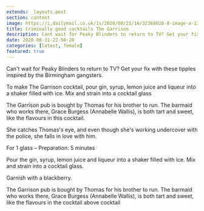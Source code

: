 ```yaml
---
extends: _layouts.post
section: content
image: https://i.dailymail.co.uk/1s/2020/08/25/16/32368028-0-image-a-13_1598369446874.jpg 
title: Criminally good cocktails The Garrison 
description: Cant wait for Peaky Blinders to return to TV? Get your fix with these tipples inspired by the Birmingham gangsters. The barmaid in their pub, The Garrison, is tart and sweet, like this cocktail. 
date: 2020-08-31-22-58-28 
categories: [latest, female] 
featured: true 
--- 
```

Can't wait for Peaky Blinders to return to TV? Get your fix with these tipples inspired by the Birmingham gangsters.  

To make The Garrison cocktail, pour gin, syrup, lemon juice and liqueur into a shaker filled with ice. Mix and strain into a cocktail glass

The Garrison pub is bought by Thomas for his brother to run. The barmaid who works there, Grace Burgess (Annabelle Wallis), is both tart and sweet, like the flavours in this cocktail. 

She catches Thomas's eye, and even though she's working undercover with the police, she falls in love with him. 

For 1 glass – Preparation: 5 minutes

Pour the gin, syrup, lemon juice and liqueur into a shaker filled with ice. Mix and strain into a cocktail glass.

Garnish with a blackberry.

The Garrison pub is bought by Thomas for his brother to run. The barmaid who works there, Grace Burgess (Annabelle Wallis), is both tart and sweet, like the flavours in the cocktail above cocktail

